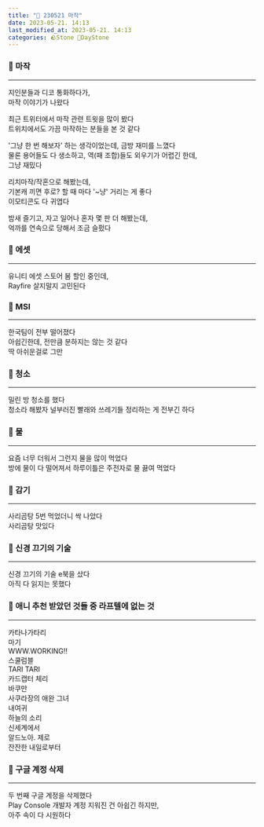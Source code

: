 ```yaml
---
title: "🌱 230521 마작"
date: 2023-05-21. 14:13
last_modified_at: 2023-05-21. 14:13
categories: 🪨Stone 🌱DayStone
---
```


### 🗿 마작

---

지인분들과 디코 통화하다가,  
마작 이야기가 나왔다  

최근 트위터에서 마작 관련 트윗을 많이 봤다  
트위치에서도 가끔 마작하는 분들을 본 것 같다  

'그냥 한 번 해보자' 하는 생각이었는데, 금방 재미를 느꼈다  
물론 용어들도 다 생소하고, 역(패 조합)들도 외우기가 어렵긴 한데,  
그냥 재밌다  

리치마작/작혼으로 해봤는데,  
기본캐 끼면 후로? 할 때 마다 '~냥' 거리는 게 좋다  
이모티콘도 다 귀엽다  

밤새 즐기고, 자고 일어나 혼자 몇 판 더 해봤는데,  
억까를 연속으로 당해서 조금 슬펐다  

### 🗿 에셋

---

유니티 에셋 스토어 봄 할인 중인데,  
Rayfire 살지말지 고민된다  

### 🗿 MSI

---

한국팀이 전부 떨어졌다  
아쉽긴한데, 전만큼 분하지는 않는 것 같다  
딱 아쉬운걸로 그만  

### 🗿 청소

---

밀린 방 청소를 했다  
청소라 해봤자 널부러진 빨래와 쓰레기들 정리하는 게 전부긴 하다  

### 🗿 물

---

요즘 너무 더워서 그런지 물을 많이 먹었다  
방에 물이 다 떨어져서 하루이틀은 주전자로 물 끓여 먹었다  

### 🗿 감기

---

사리곰탕 5번 먹었더니 싹 나았다  
사리곰탕 맛있다  

### 🗿 신경 끄기의 기술

---

신경 끄기의 기술 e북을 샀다  
아직 다 읽지는 못했다  

### 🗿 애니 추천 받았던 것들 중 라프텔에 없는 것

---

카타나가타리  
마기  
WWW.WORKING!!  
스쿨럼블  
TARI TARI  
카드캡터 체리  
바쿠만  
사쿠라장의 애완 그녀  
내여귀  
하늘의 소리  
신세계에서  
알드노아. 제로  
잔잔한 내일로부터  

### 🗿 구글 계정 삭제

---

두 번째 구글 계정을 삭제했다  
Play Console 개발자 계정 지워진 건 아쉽긴 하지만,  
아주 속이 다 시원하다  
